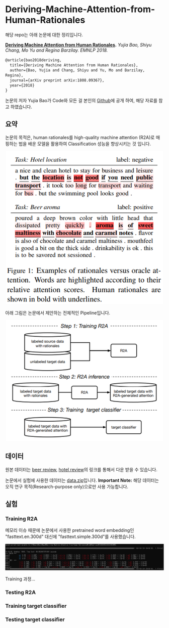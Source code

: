 # Deriving-Machine-Attention-from-Human-Rationales

해당 repo는 아래 논문에 대한 정리입니다.

**[Deriving Machine Attention from Human Rationales](https://arxiv.org/pdf/1808.09367.pdf).** *Yujia Bao, Shiyu Chang, Mo Yu and Regina Barzilay. EMNLP 2018.* 
```
@article{bao2018deriving,
  title={Deriving Machine Attention from Human Rationales},
  author={Bao, Yujia and Chang, Shiyu and Yu, Mo and Barzilay, Regina},
  journal={arXiv preprint arXiv:1808.09367},
  year={2018}
}
```

논문의 저자 Yujia Bao가 Code와 모든 걸 본인의 [Github](https://github.com/YujiaBao/R2A)에 공개 하여, 해당 자료를 참고 하였습니다.


## 요약
논문의 목적은, human rationales를 high-quality machine attention (R2A)로 매핑하는 법을 배운 모델을 활용하여 Classification 성능을 향상시키는 것 입니다.

<p align="center">
<img src="figure/rationales.png" alt="drawing" width="500"/>
</p>

아래 그림은 논문에서 제안하는 전체적인 Pipeline입니다.

<p align="center">
<img src="figure/pipeline.png" alt="drawing" width="500"/>
</p>


## 데이터
원본 데이터는 [beer review](https://snap.stanford.edu/data/web-BeerAdvocate.html), [hotel review](http://www.cs.virginia.edu/~hw5x/dataset.html)의 링크를 통해서 다운 받을 수 있습니다.

논문에서 실험에 사용한 데이터는 [data.zip](https://people.csail.mit.edu/yujia/files/r2a/data.zip)입니다.
**Important Note:** 해당 데이터는 오직 연구 목적(Research-purpose only)으로만 사용 가능합니다.


## 실험
### Training R2A
메모리 이슈 때문에 논문에서 사용한 pretrained word embedding인 "fasttext.en.300d" 대신에 "fasttext.simple.300d"를 사용했습니다.
<p align="center">
<img src="figure/r2a_training.png"/>
</p>
Training 과정...

### Testing R2A

### Training target classifier

### Testing target classifier
